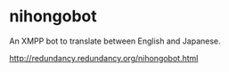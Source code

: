 nihongobot
==========

An XMPP bot to translate between English and Japanese.

http://redundancy.redundancy.org/nihongobot.html
